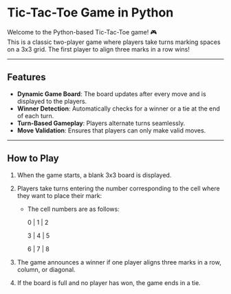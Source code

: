 # Tic-Tac-Toe Game in Python

Welcome to the Python-based Tic-Tac-Toe game! 🎮  
This is a classic two-player game where players take turns marking spaces on a 3x3 grid. The first player to align three marks in a row wins!

---

## Features

- **Dynamic Game Board**: The board updates after every move and is displayed to the players.
- **Winner Detection**: Automatically checks for a winner or a tie at the end of each turn.
- **Turn-Based Gameplay**: Players alternate turns seamlessly.
- **Move Validation**: Ensures that players can only make valid moves.

---

## How to Play

1. When the game starts, a blank 3x3 board is displayed.
2. Players take turns entering the number corresponding to the cell where they want to place their mark:
   - The cell numbers are as follows:
     
     0 | 1 | 2

     3 | 4 | 5

     6 | 7 | 8


3. The game announces a winner if one player aligns three marks in a row, column, or diagonal.
4. If the board is full and no player has won, the game ends in a tie.
